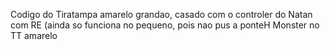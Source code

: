 Codigo do Tiratampa amarelo grandao, casado com o controler do Natan com RE (ainda so funciona no pequeno, pois nao pus a ponteH Monster no TT amarelo
